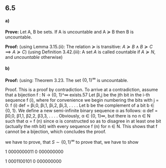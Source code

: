 


## 6.5
#### a)
**Prove:**
Let A, B be sets. If A is uncountable and A $\succeq$ B then B is uncountable.

**Proof:**
(using Lemma 3.15.(ii): The relation $\succeq$ is transitive: $A \succeq B \land B \succeq C \implies A \succeq C$)
(using Definition 3.42.(iii): A set $A$ is called countable if $A\succeq N$, and *uncountable* otherwise)



#### b)


**Proof:**
(using: Theorem 3.23. The set $\{0,\,1\}^\infty$  is uncountable.

Proof. This is a proof by contradiction. To arrive at a contradiction, assume that a bijection f : N → {0, 1}^∞ exists.57 Let βi,j be the jth bit in the i-th sequence f (i), where for convenience we begin numbering the bits with j = 0: f (i) def = βi,0, βi,1, βi,2, βi,3, . . . . Let b be the complement of a bit b ∈ {0, 1}. We define a new semi-infinite binary sequence α as follows: α def = β0,0, β1,1, β2,2, β3,3, . . . . Obviously, α ∈ {0, 1}∞, but there is no n ∈ N such that α = f (n) since α is constructed so as to disagree in at least one bit (actually the nth bit) with every sequence f (n) for n ∈ N. This shows that f cannot be a bijection, which concludes the proof.


we have to prove, that $S \sim \{0, 1\}^\infty$
to prove that, we have to show

1 0000000011
0 000000000


1 0001100101
0 000000000
